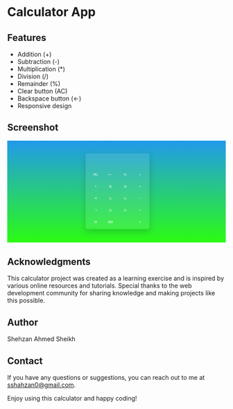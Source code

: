 # Calculator App

## Features

- Addition (+)
- Subtraction (-)
- Multiplication (*)
- Division (/)
- Remainder (%)
- Clear button (AC)
- Backspace button (<-)
- Responsive design

## Screenshot

![Calculator Screenshot](screenshot.png)

## Acknowledgments

This calculator project was created as a learning exercise and is inspired by various online resources and tutorials. Special thanks to the web development community for sharing knowledge and making projects like this possible.

## Author

Shehzan Ahmed Sheikh

## Contact

If you have any questions or suggestions, you can reach out to me at sshahzan0@gmail.com.

Enjoy using this calculator and happy coding!
